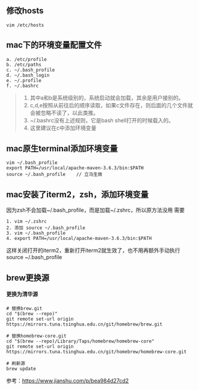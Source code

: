 ## 修改hosts
```
vim /etc/hosts
```

## mac下的环境变量配置文件
```
a. /etc/profile 
b. /etc/paths 
c. ~/.bash_profile 
d. ~/.bash_login 
e. ~/.profile 
f. ~/.bashrc 
```
>1. 其中a和b是系统级别的，系统启动就会加载，其余是用户接别的。
>2. c,d,e按照从前往后的顺序读取，如果c文件存在，则后面的几个文件就会被忽略不读了，以此类推。
>3. ~/.bashrc没有上述规则，它是bash shell打开的时候载入的。
>4. 这里建议在c中添加环境变量

## mac原生terminal添加环境变量
```
vim ~/.bash_profile 
export PATH=/usr/local/apache-maven-3.6.3/bin:$PATH
source ~/.bash_profile    // 立马生效
```

## mac安装了iterm2，zsh，添加环境变量
因为zsh不会加载~/.bash_profile，而是加载~/.zshrc，所以原方法没用
需要
```
1. vim ~/.zshrc
2. 添加 source ~/.bash_profile
3. vim ~/.bash_profile
4. export PATH=/usr/local/apache-maven-3.6.3/bin:$PATH
```
这样关闭打开的iterm2，重新打开iterm2就生效了，也不用再额外手动执行source ~/.bash_profile


## brew更换源
####  更换为清华源
```
# 替换brew.git
cd "$(brew --repo)"
git remote set-url origin https://mirrors.tuna.tsinghua.edu.cn/git/homebrew/brew.git

# 替换homebrew-core.git
cd "$(brew --repo)/Library/Taps/homebrew/homebrew-core"
git remote set-url origin https://mirrors.tuna.tsinghua.edu.cn/git/homebrew/homebrew-core.git

# 刷新源
brew update
```
参考：<https://www.jianshu.com/p/bea984d27cd2>


